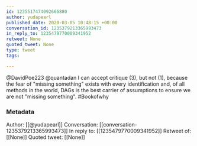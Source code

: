 ```yaml
---
id: 1235517474092666880
author: yudapearl
published_date: 2020-03-05 10:48:15 +00:00
conversation_id: 1235379213365993473
in_reply_to: 1235479770009341952
retweet: None
quoted_tweet: None
type: tweet
tags:

---
```


@DavidPoe223 @quantadan I can accept critique (3), but not (1), because the fear of "missing something" exists with every identification and, of all methods in the world, DAGs is the best carrier of assumptions to ensure we are not "missing something". #Bookofwhy

### Metadata

Author: [[@yudapearl]]
Conversation: [[conversation-1235379213365993473]]
In reply to: [[1235479770009341952]]
Retweet of: [[None]]
Quoted tweet: [[None]]
